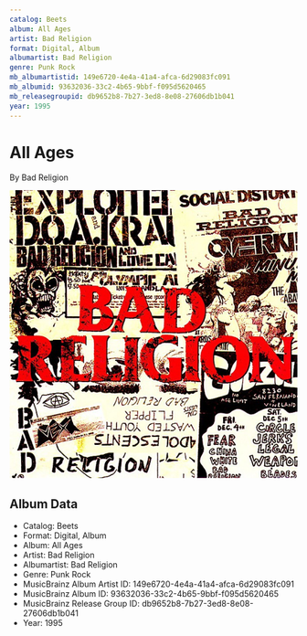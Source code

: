 ```yaml
---
catalog: Beets
album: All Ages
artist: Bad Religion
format: Digital, Album
albumartist: Bad Religion
genre: Punk Rock
mb_albumartistid: 149e6720-4e4a-41a4-afca-6d29083fc091
mb_albumid: 93632036-33c2-4b65-9bbf-f095d5620465
mb_releasegroupid: db9652b8-7b27-3ed8-8e08-27606db1b041
year: 1995
---
```


# All Ages

By Bad Religion

![](../../assets/beetscovers/Bad_Religion-All_Ages.jpg)

## Album Data

- Catalog: Beets
- Format: Digital, Album
- Album: All Ages
- Artist: Bad Religion
- Albumartist: Bad Religion
- Genre: Punk Rock
- MusicBrainz Album Artist ID: 149e6720-4e4a-41a4-afca-6d29083fc091
- MusicBrainz Album ID: 93632036-33c2-4b65-9bbf-f095d5620465
- MusicBrainz Release Group ID: db9652b8-7b27-3ed8-8e08-27606db1b041
- Year: 1995

